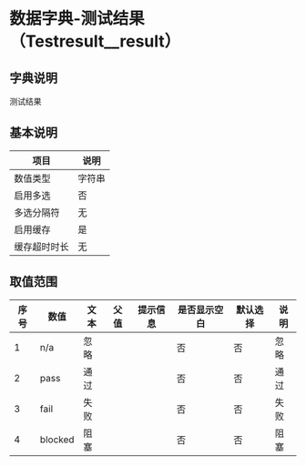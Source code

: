 # 数据字典-测试结果（Testresult__result）
## 字典说明
测试结果

## 基本说明
| 项目 | 说明 |
| ---- | ---- |
| 数值类型 | 字符串 |
| 启用多选 | 否 |
| 多选分隔符 | 无 |
| 启用缓存 | 是 |
| 缓存超时时长 | 无 |

## 取值范围
| 序号 | 数值 | 文本 | 父值 | 提示信息 | 是否显示空白 | 默认选择 | 说明 |
| ---- | ---- | ---- | ---- | ---- | ---- | ---- | ---- |
| 1 | n/a | 忽略 |  |  | 否 | 否 | 忽略 |
| 2 | pass | 通过 |  |  | 否 | 否 | 通过 |
| 3 | fail | 失败 |  |  | 否 | 否 | 失败 |
| 4 | blocked | 阻塞 |  |  | 否 | 否 | 阻塞 |

